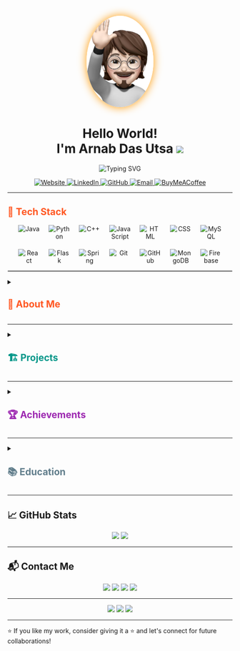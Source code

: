 <!-- Profile Image -->
<p align="center">
  <img id="profile-pic" src="https://github.com/iUtsa/Project-1-Stats/blob/main/Stats-Library/Results/8EFD2ECE-1977-493A-97C3-2B6B9EB6B6DD.png?raw=true" width="150" height="auto" style="border-radius: 50%; box-shadow: 0 0 20px #ff9800; transition: transform 0.3s ease-in-out;" onmouseover="this.style.transform='scale(1.1)'" onmouseout="this.style.transform='scale(1)'">
</p>

<h1 align="center">
  Hello World! <br>I'm Arnab Das Utsa 
  <img src="https://github.com/TheDudeThatCode/TheDudeThatCode/blob/master/Assets/Hi.gif" height="30px" />
</h1>

<!-- Typing Effect -->
<p align="center">
  <img src="https://readme-typing-svg.herokuapp.com?font=Fira+Code&duration=3500&pause=500&center=true&width=500&lines=CS+Student+at+Stockton+University;AI+%26+ML+Enthusiast;Full-Stack+Developer;Musician+%7C+Photographer+%7C+Traveler;Open+Source+%7C+Research+%7C+Hackathon+Lover" alt="Typing SVG"/>
</p>

<!-- Social Buttons -->
<p align="center">
  <a href="https://iutsa.vercel.app" target="_blank">
    <img src="https://img.shields.io/badge/Website-iUtsa-blue?style=for-the-badge&logo=Google-Chrome&logoColor=white" alt="Website" style="transition: transform 0.3s;" onmouseover="this.style.transform='scale(1.1)'" onmouseout="this.style.transform='scale(1)'">
  </a>
  <a href="https://www.linkedin.com/in/arnab-das-utsa-0b57a81a4/" target="_blank">
    <img src="https://img.shields.io/badge/LinkedIn-Connect-blue?style=for-the-badge&logo=linkedin&logoColor=white" alt="LinkedIn" style="transition: transform 0.3s;" onmouseover="this.style.transform='scale(1.1)'" onmouseout="this.style.transform='scale(1)'">
  </a>
  <a href="https://github.com/iUtsa" target="_blank">
    <img src="https://img.shields.io/badge/GitHub-Follow-black?style=for-the-badge&logo=github" alt="GitHub" style="transition: transform 0.3s;" onmouseover="this.style.transform='scale(1.1)'" onmouseout="this.style.transform='scale(1)'">
  </a>
  <a href="mailto:utsaa@go.stockton.edu">
    <img src="https://img.shields.io/badge/Email-utsaa@go.stockton.edu-red?style=for-the-badge&logo=gmail&logoColor=white" alt="Email" style="transition: transform 0.3s;" onmouseover="this.style.transform='scale(1.1)'" onmouseout="this.style.transform='scale(1)'">
  </a>
  <a href="https://buymeacoffee.com/iutsa" target="_blank">
    <img src="https://img.shields.io/badge/BuyMeACoffee-Fuel_My_Coding-orange?style=for-the-badge&logo=buy-me-a-coffee" alt="BuyMeACoffee" style="transition: transform 0.3s;" onmouseover="this.style.transform='scale(1.1)'" onmouseout="this.style.transform='scale(1)'">
  </a>

<hr>
</p>
<h2 style="cursor: pointer; color: #FF5722;">🧠 Tech Stack</h2>
<p align="center" style="display: flex; flex-wrap: wrap; justify-content: center; gap: 20px;"> <img src="https://skillicons.dev/icons?i=java" alt="Java" width="48" style="transition: transform 0.3s;" onmouseover="this.style.transform='scale(1.2)'" onmouseout="this.style.transform='scale(1)'"> <img src="https://skillicons.dev/icons?i=python" alt="Python" width="48" style="transition: transform 0.3s;" onmouseover="this.style.transform='scale(1.2)'" onmouseout="this.style.transform='scale(1)'"> <img src="https://skillicons.dev/icons?i=cpp" alt="C++" width="48" style="transition: transform 0.3s;" onmouseover="this.style.transform='scale(1.2)'" onmouseout="this.style.transform='scale(1)'"> <img src="https://skillicons.dev/icons?i=js" alt="JavaScript" width="48" style="transition: transform 0.3s;" onmouseover="this.style.transform='scale(1.2)'" onmouseout="this.style.transform='scale(1)'"> <img src="https://skillicons.dev/icons?i=html" alt="HTML" width="48" style="transition: transform 0.3s;" onmouseover="this.style.transform='scale(1.2)'" onmouseout="this.style.transform='scale(1)'"> <img src="https://skillicons.dev/icons?i=css" alt="CSS" width="48" style="transition: transform 0.3s;" onmouseover="this.style.transform='scale(1.2)'" onmouseout="this.style.transform='scale(1)'"> <img src="https://skillicons.dev/icons?i=mysql" alt="MySQL" width="48" style="transition: transform 0.3s;" onmouseover="this.style.transform='scale(1.2)'" onmouseout="this.style.transform='scale(1)'"> <img src="https://skillicons.dev/icons?i=react" alt="React" width="48" style="transition: transform 0.3s;" onmouseover="this.style.transform='scale(1.2)'" onmouseout="this.style.transform='scale(1)'"> <img src="https://skillicons.dev/icons?i=flask" alt="Flask" width="48" style="transition: transform 0.3s;" onmouseover="this.style.transform='scale(1.2)'" onmouseout="this.style.transform='scale(1)'"> <img src="https://skillicons.dev/icons?i=spring" alt="Spring" width="48" style="transition: transform 0.3s;" onmouseover="this.style.transform='scale(1.2)'" onmouseout="this.style.transform='scale(1)'"> <img src="https://skillicons.dev/icons?i=git" alt="Git" width="48" style="transition: transform 0.3s;" onmouseover="this.style.transform='scale(1.2)'" onmouseout="this.style.transform='scale(1)'"> <img src="https://skillicons.dev/icons?i=github" alt="GitHub" width="48" style="transition: transform 0.3s;" onmouseover="this.style.transform='scale(1.2)'" onmouseout="this.style.transform='scale(1)'"> <img src="https://skillicons.dev/icons?i=mongodb" alt="MongoDB" width="48" style="transition: transform 0.3s;" onmouseover="this.style.transform='scale(1.2)'" onmouseout="this.style.transform='scale(1)'"> <img src="https://skillicons.dev/icons?i=firebase" alt="Firebase" width="48" style="transition: transform 0.3s;" onmouseover="this.style.transform='scale(1.2)'" onmouseout="this.style.transform='scale(1)'"> </p>

<hr style="border: 1px solid #ccc;">

<details>
  <summary><h2 style="cursor: pointer; color: #FF5722;">🧠 About Me</h2></summary>
  <p>
    I am a passionate <strong>Computer Science student</strong> at <strong>Stockton University</strong> exploring the worlds of <strong>software development, machine learning</strong>, and <strong>creative innovation</strong>. I love building apps that solve real problems, contribute to communities, and express creativity.
  </p>
  <ul>
    <li>🏆 Hack Harvard Winner (Best API Integration)</li>
    <li>🧠 Researcher at HEART Lab (AI + SNOMED CT)</li>
    <li>🧑‍🏫 Student Tutor, Peer Mentor, and Tech Assistant</li>
    <li>🎨 I enjoy photography, traveling, and music in my downtime</li>
  </ul>
</details>

<hr>

<details>
  <summary><h2 style="cursor: pointer; color: #009688;">🏗 Projects</h2></summary>

<div align="center"> <!-- EdithGPT --> <a href="https://devpost.com/software/edith-brshpa" target="_blank" style="text-decoration: none;"> <div style="display: inline-block; width: 270px; margin: 10px; padding: 20px; border-radius: 15px; background: #1f1f1f; color: white; box-shadow: 0 0 15px rgba(0,0,0,0.4); transition: transform 0.3s;" onmouseover="this.style.transform='scale(1.05)'" onmouseout="this.style.transform='scale(1)'"> <img src="https://img.icons8.com/fluency/48/ai.png" width="48" alt="EdithGPT" /> <h3 style="margin-bottom: 8px;">🎯 EdithGPT</h3> <p style="font-size: 14px;">AI-powered calendar assistant made at <strong>HackHarvard</strong>.</p> <p><img src="https://img.shields.io/badge/Winner-Best_API_Integration-brightgreen?style=flat-square" /></p> <p style="font-size: 13px; opacity: 0.8;">Tech: JavaScript · TypeScript · Python · HTML5</p> </div> </a> <!-- StorePro --> <a href="https://github.com/iUtsa/SalonManagerPro_fullstack" target="_blank" style="text-decoration: none;"> <div style="display: inline-block; width: 270px; margin: 10px; padding: 20px; border-radius: 15px; background: #1f1f1f; color: white; box-shadow: 0 0 15px rgba(0,0,0,0.4); transition: transform 0.3s;" onmouseover="this.style.transform='scale(1.05)'" onmouseout="this.style.transform='scale(1)'"> <img src="https://img.icons8.com/external-flat-juicy-fish/60/nail-art.png" width="48" alt="StorePro" /> <h3 style="margin-bottom: 8px;">💅 StorePro</h3> <p style="font-size: 14px;">Salon shift scheduler and client booking system.</p> <p style="font-size: 13px; opacity: 0.8;">Tech: Flask · MySQL · JavaScript · HTML/CSS</p> </div> </a> <!-- Dementia Dictionary --> <a href="https://github.com/iUtsa/dementia-terminology-dictionary" target="_blank" style="text-decoration: none;"> <div style="display: inline-block; width: 270px; margin: 10px; padding: 20px; border-radius: 15px; background: #1f1f1f; color: white; box-shadow: 0 0 15px rgba(0,0,0,0.4); transition: transform 0.3s;" onmouseover="this.style.transform='scale(1.05)'" onmouseout="this.style.transform='scale(1)'"> <img src="https://img.icons8.com/dusk/64/brain.png" width="48" alt="Dementia Dictionary" /> <h3 style="margin-bottom: 8px;">🧠 Dementia Dictionary</h3> <p style="font-size: 14px;">Glossary for dementia care with A–Z navigation & search.</p> <p style="font-size: 13px; opacity: 0.8;">Tech: HTML5 · CSS3 · JavaScript</p> </div> </a> <!-- NimbusAI --> <a href="https://github.com/iUtsa/NimbusAI" target="_blank" style="text-decoration: none;"> <div style="display: inline-block; width: 270px; margin: 10px; padding: 20px; border-radius: 15px; background: #1f1f1f; color: white; box-shadow: 0 0 15px rgba(0,0,0,0.4); transition: transform 0.3s;" onmouseover="this.style.transform='scale(1.05)'" onmouseout="this.style.transform='scale(1)'"> <img src="https://img.icons8.com/external-prettycons-lineal-prettycons/60/external-ai-artificial-intelligence-prettycons-lineal-prettycons.png" width="48" alt="NimbusAI" /> <h3 style="margin-bottom: 8px;">🌩️ NimbusAI</h3> <p style="font-size: 14px;">Smart virtual assistant using AI & voice recognition.</p> <p style="font-size: 13px; opacity: 0.8;">Tech: Python · PyTorch · Transformer · Fine_tuning</p> </div> </a> </div>
</details>

<hr>

<details>
  <summary><h2 style="cursor: pointer; color: #9C27B0;">🏆 Achievements</h2></summary>
  <ul>
    <li>🥇 <strong>Hack Harvard 2023</strong> – Best API Integration</li>
    <li>🏅 <strong>Trackthon 2020</strong> – Top 10 Finalist</li>
    <li>🥈 <strong>NHSPC 2017</strong> – Top 20 Nationwide (Bangladesh)</li>
  </ul>
</details>

<hr>

<details>
  <summary><h2 style="cursor: pointer; color: #607D8B;">📚 Education</h2></summary>
  <ul>
    <li>🎓 <strong>B.Sc. in Computer Science</strong><br>
    Stockton University, Galloway, NJ<br>
    <em>(Sept 2022 – Dec 2025 Expected)</em></li>
  </ul>
</details>

<hr>

## 📈 GitHub Stats

<p align="center">
  <img src="https://github-readme-stats.vercel.app/api?username=iUtsa&show_icons=true&theme=radical" width="48%">
  <img src="https://github-readme-stats.vercel.app/api/top-langs/?username=iUtsa&layout=compact&theme=radical" width="40%">
</p>

<hr>

## 📬 Contact Me

<p align="center">
  <a href="mailto:utsaa@go.stockton.edu"><img src="https://img.icons8.com/color/48/gmail--v1.png" width="40" /></a>
  <a href="https://www.linkedin.com/in/arnab-das-utsa-0b57a81a4/"><img src="https://img.icons8.com/color/48/linkedin.png" width="40" /></a>
  <a href="https://iutsa.vercel.app"><img src="https://img.icons8.com/ios-filled/50/domain.png" width="40" /></a>
  <a href="https://buymeacoffee.com/iutsa"><img src="https://img.icons8.com/?size=96&id=12860&format=png" width="40" /></a>
</p>

<hr>

<p align="center">
  <img src="https://img.shields.io/badge/Open%20Source-Contributor-green?style=for-the-badge&logo=github" />
  <img src="https://img.shields.io/badge/Problem%20Solver-Active-blue?style=for-the-badge&logo=codewars" />
  <img src="https://img.shields.io/badge/Musician-Hobbyist-orange?style=for-the-badge&logo=spotify" />
</p>

---

⭐ If you like my work, consider giving it a ⭐ and let's connect for future collaborations!
